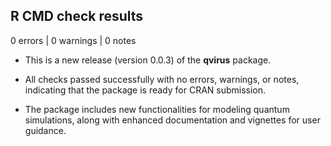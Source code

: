 ## R CMD check results

0 errors | 0 warnings | 0 notes

* This is a new release (version 0.0.3) of the **qvirus** package. 

* All checks passed successfully with no errors, warnings, or notes, indicating that the package is ready for CRAN submission.

* The package includes new functionalities for modeling quantum simulations, along with enhanced documentation and vignettes for user guidance.
